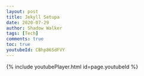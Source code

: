 ```yaml
---
layout: post
title: Jekyll Setupa
date: 2020-07-29
author: Shadow Walker
tags: [Tech]
comments: true
toc: true
youtubeId: CBhp86SdFVY
---
```


{% include youtubePlayer.html id=page.youtubeId %}

